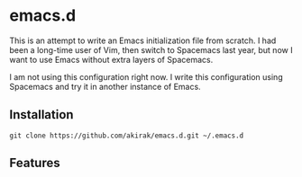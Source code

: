 # emacs.d

This is an attempt to write an Emacs initialization file from scratch. I had been a long-time user of Vim, then switch to Spacemacs last year, but now I want to use Emacs without extra layers of Spacemacs. 

I am not using this configuration right now. I write this configuration using Spacemacs and try it in another instance of Emacs. 

## Installation

    git clone https://github.com/akirak/emacs.d.git ~/.emacs.d

## Features
